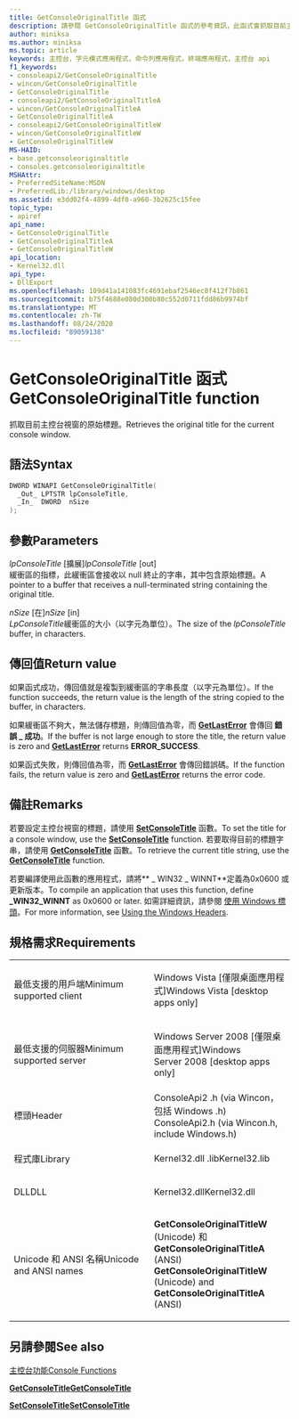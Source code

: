 ```yaml
---
title: GetConsoleOriginalTitle 函式
description: 請參閱 GetConsoleOriginalTitle 函式的參考資訊，此函式會抓取目前主控台視窗的原始標題。
author: miniksa
ms.author: miniksa
ms.topic: article
keywords: 主控台，字元模式應用程式，命令列應用程式，終端應用程式，主控台 api
f1_keywords:
- consoleapi2/GetConsoleOriginalTitle
- wincon/GetConsoleOriginalTitle
- GetConsoleOriginalTitle
- consoleapi2/GetConsoleOriginalTitleA
- wincon/GetConsoleOriginalTitleA
- GetConsoleOriginalTitleA
- consoleapi2/GetConsoleOriginalTitleW
- wincon/GetConsoleOriginalTitleW
- GetConsoleOriginalTitleW
MS-HAID:
- base.getconsoleoriginaltitle
- consoles.getconsoleoriginaltitle
MSHAttr:
- PreferredSiteName:MSDN
- PreferredLib:/library/windows/desktop
ms.assetid: e3dd02f4-4899-4df0-a960-3b2625c15fee
topic_type:
- apiref
api_name:
- GetConsoleOriginalTitle
- GetConsoleOriginalTitleA
- GetConsoleOriginalTitleW
api_location:
- Kernel32.dll
api_type:
- DllExport
ms.openlocfilehash: 109d41a141083fc4691ebaf2546ec8f412f7b861
ms.sourcegitcommit: b75f4688e080d300b80c552d0711fdd86b9974bf
ms.translationtype: MT
ms.contentlocale: zh-TW
ms.lasthandoff: 08/24/2020
ms.locfileid: "89059138"
---
```

# <a name="getconsoleoriginaltitle-function"></a><span data-ttu-id="6f866-104">GetConsoleOriginalTitle 函式</span><span class="sxs-lookup"><span data-stu-id="6f866-104">GetConsoleOriginalTitle function</span></span>


<span data-ttu-id="6f866-105">抓取目前主控台視窗的原始標題。</span><span class="sxs-lookup"><span data-stu-id="6f866-105">Retrieves the original title for the current console window.</span></span>

<a name="syntax"></a><span data-ttu-id="6f866-106">語法</span><span class="sxs-lookup"><span data-stu-id="6f866-106">Syntax</span></span>
------

```C
DWORD WINAPI GetConsoleOriginalTitle(
  _Out_ LPTSTR lpConsoleTitle,
  _In_  DWORD  nSize
);
```

<a name="parameters"></a><span data-ttu-id="6f866-107">參數</span><span class="sxs-lookup"><span data-stu-id="6f866-107">Parameters</span></span>
----------

<span data-ttu-id="6f866-108">*lpConsoleTitle* \[擴展\]</span><span class="sxs-lookup"><span data-stu-id="6f866-108">*lpConsoleTitle* \[out\]</span></span>  
<span data-ttu-id="6f866-109">緩衝區的指標，此緩衝區會接收以 null 終止的字串，其中包含原始標題。</span><span class="sxs-lookup"><span data-stu-id="6f866-109">A pointer to a buffer that receives a null-terminated string containing the original title.</span></span>

<span data-ttu-id="6f866-110">*nSize* \[在\]</span><span class="sxs-lookup"><span data-stu-id="6f866-110">*nSize* \[in\]</span></span>  
<span data-ttu-id="6f866-111">*LpConsoleTitle*緩衝區的大小（以字元為單位）。</span><span class="sxs-lookup"><span data-stu-id="6f866-111">The size of the *lpConsoleTitle* buffer, in characters.</span></span>

<a name="return-value"></a><span data-ttu-id="6f866-112">傳回值</span><span class="sxs-lookup"><span data-stu-id="6f866-112">Return value</span></span>
------------

<span data-ttu-id="6f866-113">如果函式成功，傳回值就是複製到緩衝區的字串長度（以字元為單位）。</span><span class="sxs-lookup"><span data-stu-id="6f866-113">If the function succeeds, the return value is the length of the string copied to the buffer, in characters.</span></span>

<span data-ttu-id="6f866-114">如果緩衝區不夠大，無法儲存標題，則傳回值為零，而 [**GetLastError**](https://msdn.microsoft.com/library/windows/desktop/ms679360) 會傳回 **錯誤 \_ 成功**。</span><span class="sxs-lookup"><span data-stu-id="6f866-114">If the buffer is not large enough to store the title, the return value is zero and [**GetLastError**](https://msdn.microsoft.com/library/windows/desktop/ms679360) returns **ERROR\_SUCCESS**.</span></span>

<span data-ttu-id="6f866-115">如果函式失敗，則傳回值為零，而 [**GetLastError**](https://msdn.microsoft.com/library/windows/desktop/ms679360) 會傳回錯誤碼。</span><span class="sxs-lookup"><span data-stu-id="6f866-115">If the function fails, the return value is zero and [**GetLastError**](https://msdn.microsoft.com/library/windows/desktop/ms679360) returns the error code.</span></span>

<a name="remarks"></a><span data-ttu-id="6f866-116">備註</span><span class="sxs-lookup"><span data-stu-id="6f866-116">Remarks</span></span>
-------

<span data-ttu-id="6f866-117">若要設定主控台視窗的標題，請使用 [**SetConsoleTitle**](setconsoletitle.md) 函數。</span><span class="sxs-lookup"><span data-stu-id="6f866-117">To set the title for a console window, use the [**SetConsoleTitle**](setconsoletitle.md) function.</span></span> <span data-ttu-id="6f866-118">若要取得目前的標題字串，請使用 [**GetConsoleTitle**](getconsoletitle.md) 函數。</span><span class="sxs-lookup"><span data-stu-id="6f866-118">To retrieve the current title string, use the [**GetConsoleTitle**](getconsoletitle.md) function.</span></span>

<span data-ttu-id="6f866-119">若要編譯使用此函數的應用程式，請將\*\* \_ WIN32 \_ WINNT\*\*定義為0x0600 或更新版本。</span><span class="sxs-lookup"><span data-stu-id="6f866-119">To compile an application that uses this function, define **\_WIN32\_WINNT** as 0x0600 or later.</span></span> <span data-ttu-id="6f866-120">如需詳細資訊，請參閱 [使用 Windows 標頭](https://msdn.microsoft.com/library/windows/desktop/aa383745)。</span><span class="sxs-lookup"><span data-stu-id="6f866-120">For more information, see [Using the Windows Headers](https://msdn.microsoft.com/library/windows/desktop/aa383745).</span></span>

<a name="requirements"></a><span data-ttu-id="6f866-121">規格需求</span><span class="sxs-lookup"><span data-stu-id="6f866-121">Requirements</span></span>
------------

<table>
<colgroup>
<col width="50%" />
<col width="50%" />
</colgroup>
<tbody>
<tr class="odd">
<td><p><span data-ttu-id="6f866-122">最低支援的用戶端</span><span class="sxs-lookup"><span data-stu-id="6f866-122">Minimum supported client</span></span></p></td>
<td><p><span data-ttu-id="6f866-123">Windows Vista [僅限桌面應用程式]</span><span class="sxs-lookup"><span data-stu-id="6f866-123">Windows Vista [desktop apps only]</span></span></p></td>
</tr>
<tr class="even">
<td><p><span data-ttu-id="6f866-124">最低支援的伺服器</span><span class="sxs-lookup"><span data-stu-id="6f866-124">Minimum supported server</span></span></p></td>
<td><p><span data-ttu-id="6f866-125">Windows Server 2008 [僅限桌面應用程式]</span><span class="sxs-lookup"><span data-stu-id="6f866-125">Windows Server 2008 [desktop apps only]</span></span></p></td>
</tr>
<tr class="odd">
<td><p><span data-ttu-id="6f866-126">標頭</span><span class="sxs-lookup"><span data-stu-id="6f866-126">Header</span></span></p></td>
<td><span data-ttu-id="6f866-127">ConsoleApi2 .h (via Wincon，包括 Windows .h) </span><span class="sxs-lookup"><span data-stu-id="6f866-127">ConsoleApi2.h (via Wincon.h, include Windows.h)</span></span></td>
</tr>
<tr class="even">
<td><p><span data-ttu-id="6f866-128">程式庫</span><span class="sxs-lookup"><span data-stu-id="6f866-128">Library</span></span></p></td>
<td><span data-ttu-id="6f866-129">Kernel32.dll .lib</span><span class="sxs-lookup"><span data-stu-id="6f866-129">Kernel32.lib</span></span></td>
</tr>
<tr class="odd">
<td><p><span data-ttu-id="6f866-130">DLL</span><span class="sxs-lookup"><span data-stu-id="6f866-130">DLL</span></span></p></td>
<td><span data-ttu-id="6f866-131">Kernel32.dll</span><span class="sxs-lookup"><span data-stu-id="6f866-131">Kernel32.dll</span></span></td>
</tr>
<tr class="even">
<td><p><span data-ttu-id="6f866-132">Unicode 和 ANSI 名稱</span><span class="sxs-lookup"><span data-stu-id="6f866-132">Unicode and ANSI names</span></span></p></td>
<td><p><span data-ttu-id="6f866-133"><strong>GetConsoleOriginalTitleW</strong> (Unicode) 和 <strong>GetConsoleOriginalTitleA</strong> (ANSI) </span><span class="sxs-lookup"><span data-stu-id="6f866-133"><strong>GetConsoleOriginalTitleW</strong> (Unicode) and <strong>GetConsoleOriginalTitleA</strong> (ANSI)</span></span></p></td>
</tr>
<tr class="odd">
</tr>
<tr class="even">
</tr>
<tr class="odd">
</tr>
<tr class="even">
</tr>
</tbody>
</table>

## <a name="span-idsee_alsospansee-also"></a><span data-ttu-id="6f866-134"><span id="see_also"></span>另請參閱</span><span class="sxs-lookup"><span data-stu-id="6f866-134"><span id="see_also"></span>See also</span></span>


[<span data-ttu-id="6f866-135">主控台功能</span><span class="sxs-lookup"><span data-stu-id="6f866-135">Console Functions</span></span>](console-functions.md)

[<span data-ttu-id="6f866-136">**GetConsoleTitle**</span><span class="sxs-lookup"><span data-stu-id="6f866-136">**GetConsoleTitle**</span></span>](getconsoletitle.md)

[<span data-ttu-id="6f866-137">**SetConsoleTitle**</span><span class="sxs-lookup"><span data-stu-id="6f866-137">**SetConsoleTitle**</span></span>](setconsoletitle.md)

 

 




